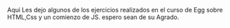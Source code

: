 Aqui Les dejo algunos de los ejercicios realizados en el curso de Egg sobre HTML,Css y un comienzo de JS.
espero sean de su Agrado.

